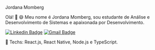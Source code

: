Jordana Momberg

Olá! 👋 
😄 Meu nome é Jordana Momberg, sou estudante de Análise e Desenvolvimento de Sistemas e apaixonada por Desenvolvimento. 

[![Linkedin Badge](https://img.shields.io/badge/-LinkedIn-0077B5?style=flat-square&logo=Linkedin&logoColor=white&link=https://www.linkedin.com/in/jordanamomberg/)](https://www.linkedin.com/in/jordanamomberg/)
[![Gmail Badge](https://img.shields.io/badge/-Gmail-D14836?style=flat-square&logo=Gmail&logoColor=white&link=mailto:jordanamomberg@gmail.com)](mailto:jordanamomberg@gmail.com)

💙 Techs: React.js, React Native, Node.js e TypeScript.

